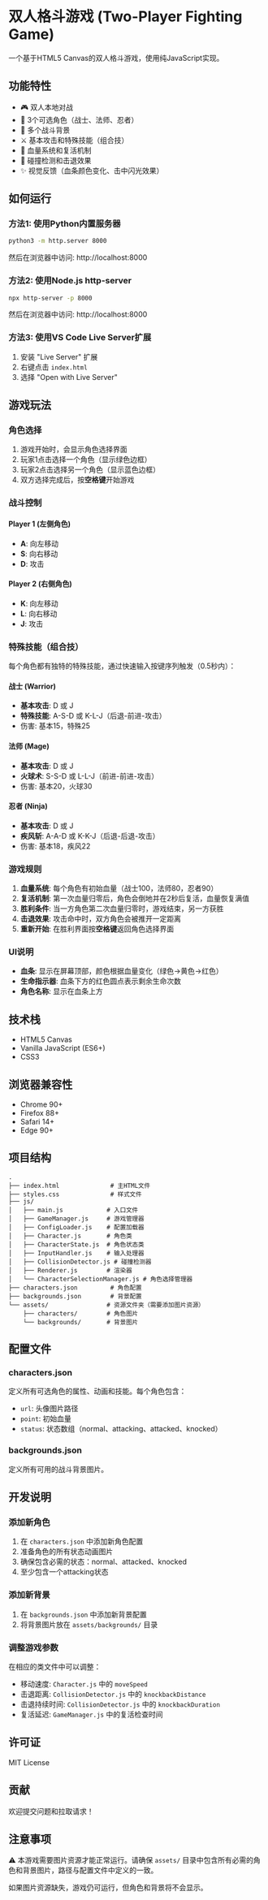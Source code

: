 # 双人格斗游戏 (Two-Player Fighting Game)

一个基于HTML5 Canvas的双人格斗游戏，使用纯JavaScript实现。

## 功能特性

- 🎮 双人本地对战
- 👥 3个可选角色（战士、法师、忍者）
- 🎨 多个战斗背景
- ⚔️ 基本攻击和特殊技能（组合技）
- 💚 血量系统和复活机制
- 🎯 碰撞检测和击退效果
- ✨ 视觉反馈（血条颜色变化、击中闪光效果）

## 如何运行

### 方法1: 使用Python内置服务器

```bash
python3 -m http.server 8000
```

然后在浏览器中访问: http://localhost:8000

### 方法2: 使用Node.js http-server

```bash
npx http-server -p 8000
```

然后在浏览器中访问: http://localhost:8000

### 方法3: 使用VS Code Live Server扩展

1. 安装 "Live Server" 扩展
2. 右键点击 `index.html`
3. 选择 "Open with Live Server"

## 游戏玩法

### 角色选择

1. 游戏开始时，会显示角色选择界面
2. 玩家1点击选择一个角色（显示绿色边框）
3. 玩家2点击选择另一个角色（显示蓝色边框）
4. 双方选择完成后，按**空格键**开始游戏

### 战斗控制

#### Player 1 (左侧角色)
- **A**: 向左移动
- **S**: 向右移动
- **D**: 攻击

#### Player 2 (右侧角色)
- **K**: 向左移动
- **L**: 向右移动
- **J**: 攻击

### 特殊技能（组合技）

每个角色都有独特的特殊技能，通过快速输入按键序列触发（0.5秒内）：

#### 战士 (Warrior)
- **基本攻击**: D 或 J
- **特殊技能**: A-S-D 或 K-L-J（后退-前进-攻击）
- 伤害: 基本15，特殊25

#### 法师 (Mage)
- **基本攻击**: D 或 J
- **火球术**: S-S-D 或 L-L-J（前进-前进-攻击）
- 伤害: 基本20，火球30

#### 忍者 (Ninja)
- **基本攻击**: D 或 J
- **疾风斩**: A-A-D 或 K-K-J（后退-后退-攻击）
- 伤害: 基本18，疾风22

### 游戏规则

1. **血量系统**: 每个角色有初始血量（战士100，法师80，忍者90）
2. **复活机制**: 第一次血量归零后，角色会倒地并在2秒后复活，血量恢复满值
3. **胜利条件**: 当一方角色第二次血量归零时，游戏结束，另一方获胜
4. **击退效果**: 攻击命中时，双方角色会被推开一定距离
5. **重新开始**: 在胜利界面按**空格键**返回角色选择界面

### UI说明

- **血条**: 显示在屏幕顶部，颜色根据血量变化（绿色→黄色→红色）
- **生命指示器**: 血条下方的红色圆点表示剩余生命次数
- **角色名称**: 显示在血条上方

## 技术栈

- HTML5 Canvas
- Vanilla JavaScript (ES6+)
- CSS3

## 浏览器兼容性

- Chrome 90+
- Firefox 88+
- Safari 14+
- Edge 90+

## 项目结构

```
.
├── index.html              # 主HTML文件
├── styles.css              # 样式文件
├── js/
│   ├── main.js            # 入口文件
│   ├── GameManager.js     # 游戏管理器
│   ├── ConfigLoader.js    # 配置加载器
│   ├── Character.js       # 角色类
│   ├── CharacterState.js  # 角色状态类
│   ├── InputHandler.js    # 输入处理器
│   ├── CollisionDetector.js # 碰撞检测器
│   ├── Renderer.js        # 渲染器
│   └── CharacterSelectionManager.js # 角色选择管理器
├── characters.json         # 角色配置
├── backgrounds.json        # 背景配置
└── assets/                # 资源文件夹（需要添加图片资源）
    ├── characters/        # 角色图片
    └── backgrounds/       # 背景图片
```

## 配置文件

### characters.json

定义所有可选角色的属性、动画和技能。每个角色包含：
- `url`: 头像图片路径
- `point`: 初始血量
- `status`: 状态数组（normal、attacking、attacked、knocked）

### backgrounds.json

定义所有可用的战斗背景图片。

## 开发说明

### 添加新角色

1. 在 `characters.json` 中添加新角色配置
2. 准备角色的所有状态动画图片
3. 确保包含必需的状态：normal、attacked、knocked
4. 至少包含一个attacking状态

### 添加新背景

1. 在 `backgrounds.json` 中添加新背景配置
2. 将背景图片放在 `assets/backgrounds/` 目录

### 调整游戏参数

在相应的类文件中可以调整：
- 移动速度: `Character.js` 中的 `moveSpeed`
- 击退距离: `CollisionDetector.js` 中的 `knockbackDistance`
- 击退持续时间: `CollisionDetector.js` 中的 `knockbackDuration`
- 复活延迟: `GameManager.js` 中的复活检查时间

## 许可证

MIT License

## 贡献

欢迎提交问题和拉取请求！

## 注意事项

⚠️ 本游戏需要图片资源才能正常运行。请确保 `assets/` 目录中包含所有必需的角色和背景图片，路径与配置文件中定义的一致。

如果图片资源缺失，游戏仍可运行，但角色和背景将不会显示。
